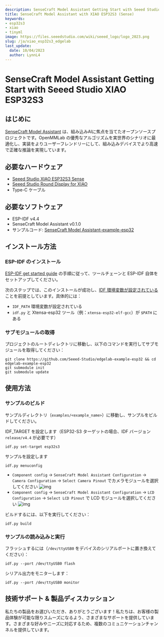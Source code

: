 ```yaml
---
description: SenseCraft Model Assistant Getting Start with Seeed Studio XIAO ESP32S3.
title: SenseCraft Model Assistant with XIAO ESP32S3 (Sense)
keywords:
- esp32s3
- xiao
- tinyml
image: https://files.seeedstudio.com/wiki/seeed_logo/logo_2023.png
slug: /ja/xiao_esp32s3_edgelab
last_update:
  date: 10/04/2023
  author: LynnL4
---
```


# SenseCraft Model Assistant Getting Start with Seeed Studio XIAO ESP32S3

## はじめに
[SenseCraft Model Assistant](https://edgelab.readthedocs.io/en/latest/) は、組み込みAIに焦点を当てたオープンソースプロジェクトです。OpenMMLab の優秀なアルゴリズムを実世界のシナリオに最適化し、実装をよりユーザーフレンドリーにして、組み込みデバイスでより高速で正確な推論を実現しています。

## 必要なハードウェア
- [Seeed Studio XIAO ESP32S3 Sense](https://www.seeedstudio.com/XIAO-ESP32S3-Sense-p-5639.html)
- [Seeed Studio Round Display for XIAO](https://www.seeedstudio.com/Seeed-Studio-Round-Display-for-XIAO-p-5638.html)
- Type-C ケーブル

## 必要なソフトウェア
- ESP-IDF v4.4
- SenseCraft Model Assistant v0.1.0
- サンプルコード: [SenseCraft Model Assistant-example-esp32](https://github.com/Seeed-Studio/edgelab-example-esp32)

## インストール方法
### ESP-IDF のインストール

[ESP-IDF get started guide](https://docs.espressif.com/projects/esp-idf/en/latest/get-started/index.html) の手順に従って、ツールチェーンと ESP-IDF 自体をセットアップしてください。

次のステップでは、このインストールが成功し、[IDF 環境変数が設定されている](https://docs.espressif.com/projects/esp-idf/en/latest/get-started/index.html#step-4-set-up-the-environment-variables) ことを前提としています。具体的には：
* `IDF_PATH` 環境変数が設定されている
* `idf.py` と Xtensa-esp32 ツール（例：`xtensa-esp32-elf-gcc`）が `$PATH` にある

### サブモジュールの取得
プロジェクトのルートディレクトリに移動し、以下のコマンドを実行してサブモジュールを取得してください：

```
git clone https://github.com/Seeed-Studio/edgelab-example-esp32 && cd edgelab-example-esp32
git submodule init
git submodule update
```

## 使用方法
### サンプルのビルド

サンプルディレクトリ（`examples/<example_name>`）に移動し、サンプルをビルドしてください。

IDF_TARGET を設定します（ESP32-S3 ターゲットの場合、IDF バージョン `release/v4.4` が必要です）

```
idf.py set-target esp32s3
```

サンプルを設定します

```
idf.py menuconfig
```

- `Component config` -> `SenseCraft Model Assistant Configuration` -> `Camera Configuration` -> `Select Camera Pinout` でカメラモジュールを選択してください
![img](https://raw.githubusercontent.com/Seeed-Studio/sscma-example-esp32/1.0.0/docs/_static/esp32/images/esp32s3-xiao-camera.png)
- `Component config` -> `SenseCraft Model Assistant Configuration` -> `LCD Configuration` -> `Select LCD Pinout` で LCD モジュールを選択してください
![img](https://raw.githubusercontent.com/Seeed-Studio/sscma-example-esp32/1.0.0/docs/_static/esp32/images/esp32s3-xiao-lcd.png)


ビルドするには、以下を実行してください：

```
idf.py build
```


### サンプルの読み込みと実行

フラッシュするには（`/dev/ttyUSB0` をデバイスのシリアルポートに置き換えてください）：
```
idf.py --port /dev/ttyUSB0 flash
```

シリアル出力をモニターします：
```
idf.py --port /dev/ttyUSB0 monitor
```


## 技術サポート & 製品ディスカッション


私たちの製品をお選びいただき、ありがとうございます！私たちは、お客様の製品体験が可能な限りスムーズになるよう、さまざまなサポートを提供しています。さまざまな好みやニーズに対応するため、複数のコミュニケーションチャンネルを提供しています。

<div class="button_tech_support_container">
<a href="https://forum.seeedstudio.com/" class="button_forum"></a> 
<a href="https://www.seeedstudio.com/contacts" class="button_email"></a>
</div>

<div class="button_tech_support_container">
<a href="https://discord.gg/eWkprNDMU7" class="button_discord"></a> 
<a href="https://github.com/Seeed-Studio/wiki-documents/discussions/69" class="button_discussion"></a>
</div>